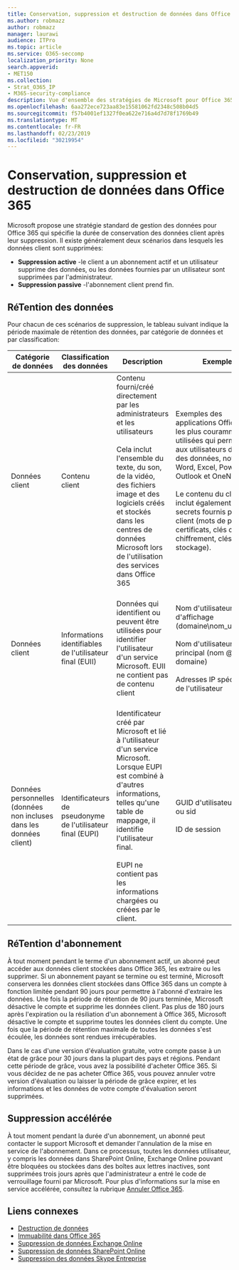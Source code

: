```yaml
---
title: Conservation, suppression et destruction de données dans Office 365
ms.author: robmazz
author: robmazz
manager: laurawi
audience: ITPro
ms.topic: article
ms.service: O365-seccomp
localization_priority: None
search.appverid:
- MET150
ms.collection:
- Strat_O365_IP
- M365-security-compliance
description: Vue d'ensemble des stratégies de Microsoft pour Office 365 relatives à la rétention, la suppression et la destruction des données.
ms.openlocfilehash: 6aa272ece723aa83e15581062fd2348c508b04d5
ms.sourcegitcommit: f57b4001ef1327f0ea622e716a4d7d78f1769b49
ms.translationtype: MT
ms.contentlocale: fr-FR
ms.lasthandoff: 02/23/2019
ms.locfileid: "30219954"
---
```

# <a name="data-retention-deletion-and-destruction-in-office-365"></a>Conservation, suppression et destruction de données dans Office 365

Microsoft propose une stratégie standard de gestion des données pour Office 365 qui spécifie la durée de conservation des données client après leur suppression. Il existe généralement deux scénarios dans lesquels les données client sont supprimées:

- **Suppression active** -le client a un abonnement actif et un utilisateur supprime des données, ou les données fournies par un utilisateur sont supprimées par l'administrateur.
- **Suppression passive** -l'abonnement client prend fin.

## <a name="data-retention"></a>RéTention des données

Pour chacun de ces scénarios de suppression, le tableau suivant indique la période maximale de rétention des données, par catégorie de données et par classification:

| Catégorie de données | Classification des données | Description | Exemples | Période de réTention |
|-----------------|-----------------|-----------------|----------------------------------|-------------------------------|
| Données client | Contenu client| Contenu fourni/créé directement par les administrateurs et les utilisateurs <br><br> Cela inclut l'ensemble du texte, du son, de la vidéo, des fichiers image et des logiciels créés et stockés dans les centres de données Microsoft lors de l'utilisation des services dans Office 365 | Exemples des applications Office 365 les plus couramment utilisées qui permettent aux utilisateurs de créer des données, notamment Word, Excel, PowerPoint, Outlook et OneNote <br><br> Le contenu du client inclut également les secrets fournis par le client (mots de passe, certificats, clés de chiffrement, clés de stockage). | **Scénario de suppression active:** au plus 30 jours <br><br> **Scénario de suppression passive:** au plus 180 jours |
| Données client | Informations identifiables de l'utilisateur final (EUII) | Données qui identifient ou peuvent être utilisées pour identifier l'utilisateur d'un service Microsoft. EUII ne contient pas de contenu client | Nom d'utilisateur ou nom d'affichage (domaine\nom_utilisateur) <br><br> Nom d'utilisateur principal (nom @ domaine) <br><br>  Adresses IP spécifiques de l'utilisateur | **Scénario de suppression active:** au plus 180 jours (seule une action de l'administrateur client) <br><br> **Scénario de suppression passive:** au plus 180 jours |
| Données personnelles <br> (données non incluses dans les données client) | Identificateurs de pseudonyme de l'utilisateur final (EUPI) | Identificateur créé par Microsoft et lié à l'utilisateur d'un service Microsoft. Lorsque EUPI est combiné à d'autres informations, telles qu'une table de mappage, il identifie l'utilisateur final. <br><br> EUPI ne contient pas les informations chargées ou créées par le client. | GUID d'utilisateur, PUIDs ou sid <br><br> ID de session | **Scénario de suppression active:** au plus 30 jours <br><br> **Scénario de suppression passive:** au plus 180 jours |

## <a name="subscription-retention"></a>RéTention d'abonnement

À tout moment pendant le terme d'un abonnement actif, un abonné peut accéder aux données client stockées dans Office 365, les extraire ou les supprimer. Si un abonnement payant se termine ou est terminé, Microsoft conservera les données client stockées dans Office 365 dans un compte à fonction limitée pendant 90 jours pour permettre à l'abonné d'extraire les données. Une fois la période de rétention de 90 jours terminée, Microsoft désactive le compte et supprime les données client. Pas plus de 180 jours après l'expiration ou la résiliation d'un abonnement à Office 365, Microsoft désactive le compte et supprime toutes les données client du compte. Une fois que la période de rétention maximale de toutes les données s'est écoulée, les données sont rendues irrécupérables.

Dans le cas d'une version d'évaluation gratuite, votre compte passe à un état de grâce pour 30 jours dans la plupart des pays et régions. Pendant cette période de grâce, vous avez la possibilité d'acheter Office 365. Si vous décidez de ne pas acheter Office 365, vous pouvez annuler votre version d'évaluation ou laisser la période de grâce expirer, et les informations et les données de votre compte d'évaluation seront supprimées.

## <a name="expedited-deletion"></a>Suppression accélérée
À tout moment pendant la durée d'un abonnement, un abonné peut contacter le support Microsoft et demander l'annulation de la mise en service de l'abonnement. Dans ce processus, toutes les données utilisateur, y compris les données dans SharePoint Online, Exchange Online pouvant être bloquées ou stockées dans des boîtes aux lettres inactives, sont supprimées trois jours après que l'administrateur a entré le code de verrouillage fourni par Microsoft. Pour plus d'informations sur la mise en service accélérée, consultez la rubrique [Annuler Office 365](https://support.office.com/article/Cancel-Office-365-for-business-b1bc0bef-4608-4601-813a-cdd9f746709a).

## <a name="related-links"></a>Liens connexes
- [Destruction de données](office-365-data-destruction.md)
- [Immuabilité dans Office 365](office-365-data-immutability.md)
- [Suppression de données Exchange Online](office-365-exchange-online-data-deletion.md)
- [Suppression de données SharePoint Online](office-365-sharepoint-online-data-deletion.md)
- [Suppression des données Skype Entreprise](office-365-skype-data-deletion.md)